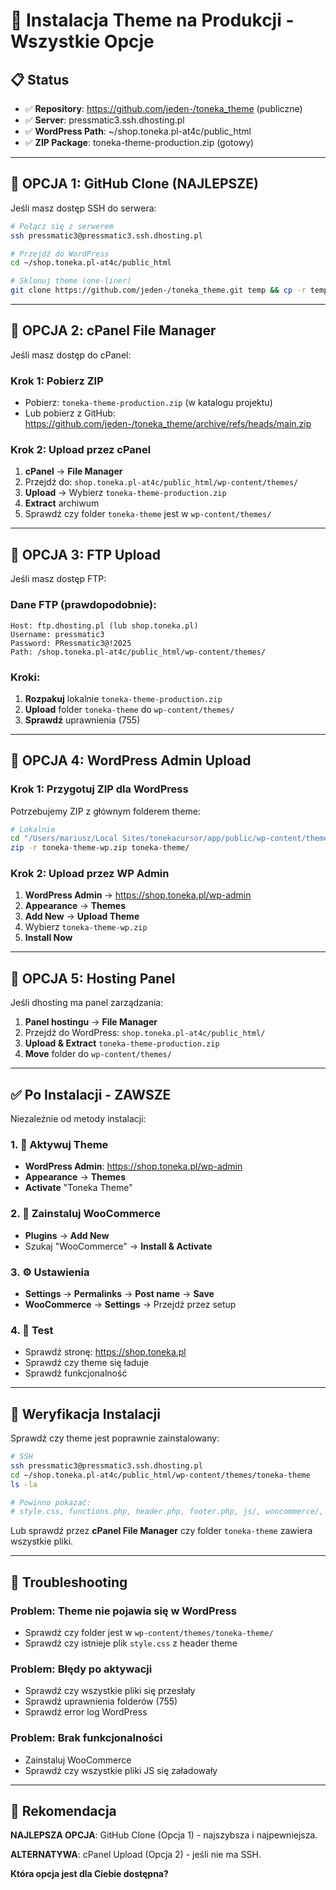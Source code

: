 # 🚀 Instalacja Theme na Produkcji - Wszystkie Opcje

## 📋 Status
- ✅ **Repository**: https://github.com/jeden-/toneka_theme (publiczne)
- ✅ **Server**: pressmatic3.ssh.dhosting.pl
- ✅ **WordPress Path**: ~/shop.toneka.pl-at4c/public_html
- ✅ **ZIP Package**: toneka-theme-production.zip (gotowy)

---

## 🎯 OPCJA 1: GitHub Clone (NAJLEPSZE)

Jeśli masz dostęp SSH do serwera:

```bash
# Połącz się z serwerem
ssh pressmatic3@pressmatic3.ssh.dhosting.pl

# Przejdź do WordPress
cd ~/shop.toneka.pl-at4c/public_html

# Sklonuj theme (one-liner)
git clone https://github.com/jeden-/toneka_theme.git temp && cp -r temp/app/public/wp-content/themes/toneka-theme wp-content/themes/ && chmod -R 755 wp-content/themes/toneka-theme/ && rm -rf temp && echo "✅ Theme zainstalowany!"
```

---

## 🎯 OPCJA 2: cPanel File Manager

Jeśli masz dostęp do cPanel:

### Krok 1: Pobierz ZIP
- Pobierz: `toneka-theme-production.zip` (w katalogu projektu)
- Lub pobierz z GitHub: https://github.com/jeden-/toneka_theme/archive/refs/heads/main.zip

### Krok 2: Upload przez cPanel
1. **cPanel** → **File Manager**
2. Przejdź do: `shop.toneka.pl-at4c/public_html/wp-content/themes/`
3. **Upload** → Wybierz `toneka-theme-production.zip`
4. **Extract** archiwum
5. Sprawdź czy folder `toneka-theme` jest w `wp-content/themes/`

---

## 🎯 OPCJA 3: FTP Upload

Jeśli masz dostęp FTP:

### Dane FTP (prawdopodobnie):
```
Host: ftp.dhosting.pl (lub shop.toneka.pl)
Username: pressmatic3
Password: PRessmatic3@!2025
Path: /shop.toneka.pl-at4c/public_html/wp-content/themes/
```

### Kroki:
1. **Rozpakuj** lokalnie `toneka-theme-production.zip`
2. **Upload** folder `toneka-theme` do `wp-content/themes/`
3. **Sprawdź** uprawnienia (755)

---

## 🎯 OPCJA 4: WordPress Admin Upload

### Krok 1: Przygotuj ZIP dla WordPress
Potrzebujemy ZIP z głównym folderem theme:

```bash
# Lokalnie
cd "/Users/mariusz/Local Sites/tonekacursor/app/public/wp-content/themes"
zip -r toneka-theme-wp.zip toneka-theme/
```

### Krok 2: Upload przez WP Admin
1. **WordPress Admin** → https://shop.toneka.pl/wp-admin
2. **Appearance** → **Themes**
3. **Add New** → **Upload Theme**
4. Wybierz `toneka-theme-wp.zip`
5. **Install Now**

---

## 🎯 OPCJA 5: Hosting Panel

Jeśli dhosting ma panel zarządzania:

1. **Panel hostingu** → **File Manager**
2. Przejdź do WordPress: `shop.toneka.pl-at4c/public_html/`
3. **Upload & Extract** `toneka-theme-production.zip`
4. **Move** folder do `wp-content/themes/`

---

## ✅ Po Instalacji - ZAWSZE

Niezależnie od metody instalacji:

### 1. 🎨 Aktywuj Theme
- **WordPress Admin**: https://shop.toneka.pl/wp-admin
- **Appearance** → **Themes**
- **Activate** "Toneka Theme"

### 2. 🛒 Zainstaluj WooCommerce
- **Plugins** → **Add New**
- Szukaj "WooCommerce" → **Install & Activate**

### 3. ⚙️ Ustawienia
- **Settings** → **Permalinks** → **Post name** → **Save**
- **WooCommerce** → **Settings** → Przejdź przez setup

### 4. 🧪 Test
- Sprawdź stronę: https://shop.toneka.pl
- Sprawdź czy theme się ładuje
- Sprawdź funkcjonalność

---

## 🔧 Weryfikacja Instalacji

Sprawdź czy theme jest poprawnie zainstalowany:

```bash
# SSH
ssh pressmatic3@pressmatic3.ssh.dhosting.pl
cd ~/shop.toneka.pl-at4c/public_html/wp-content/themes/toneka-theme
ls -la

# Powinno pokazać:
# style.css, functions.php, header.php, footer.php, js/, woocommerce/, etc.
```

Lub sprawdź przez **cPanel File Manager** czy folder `toneka-theme` zawiera wszystkie pliki.

---

## 🚨 Troubleshooting

### Problem: Theme nie pojawia się w WordPress
- Sprawdź czy folder jest w `wp-content/themes/toneka-theme/`
- Sprawdź czy istnieje plik `style.css` z header theme

### Problem: Błędy po aktywacji
- Sprawdź czy wszystkie pliki się przesłały
- Sprawdź uprawnienia folderów (755)
- Sprawdź error log WordPress

### Problem: Brak funkcjonalności
- Zainstaluj WooCommerce
- Sprawdź czy wszystkie pliki JS się załadowały

---

## 🎯 Rekomendacja

**NAJLEPSZA OPCJA**: GitHub Clone (Opcja 1) - najszybsza i najpewniejsza.

**ALTERNATYWA**: cPanel Upload (Opcja 2) - jeśli nie ma SSH.

**Która opcja jest dla Ciebie dostępna?**
